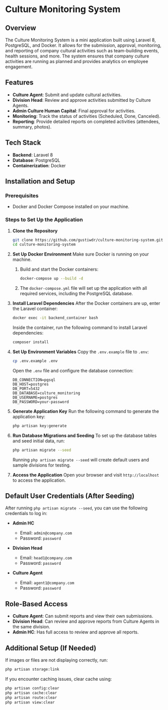 # Culture Monitoring System

## Overview

The Culture Monitoring System is a mini application built using Laravel 8, PostgreSQL, and Docker. It allows for the submission, approval, monitoring, and reporting of company cultural activities such as team-building events, health sessions, and more. The system ensures that company culture activities are running as planned and provides analytics on employee engagement.

## Features

- **Culture Agent**: Submit and update cultural activities.
- **Division Head**: Review and approve activities submitted by Culture Agents.
- **Admin Culture Human Capital**: Final approval for activities.
- **Monitoring**: Track the status of activities (Scheduled, Done, Canceled).
- **Reporting**: Provide detailed reports on completed activities (attendees, summary, photos).

## Tech Stack

- **Backend**: Laravel 8
- **Database**: PostgreSQL
- **Containerization**: Docker

## Installation and Setup

### Prerequisites

- Docker and Docker Compose installed on your machine.

### Steps to Set Up the Application

1. **Clone the Repository**

   ```bash
   git clone https://github.com/gustiwdr/culture-monitoring-system.git
   cd culture-monitoring-system
   ```

2. **Set Up Docker Environment**
   Make sure Docker is running on your machine.

   1. Build and start the Docker containers:

      ```bash
      docker-compose up --build -d
      ```

   2. The `docker-compose.yml` file will set up the application with all required services, including the PostgreSQL database.

3. **Install Laravel Dependencies**
   After the Docker containers are up, enter the Laravel container:

   ```bash
   docker exec -it backend_container bash
   ```

   Inside the container, run the following command to install Laravel dependencies:

   ```bash
   composer install
   ```

4. **Set Up Environment Variables**
   Copy the `.env.example` file to `.env`:

   ```bash
   cp .env.example .env
   ```

   Open the `.env` file and configure the database connection:

   ```env
   DB_CONNECTION=pgsql
   DB_HOST=postgres
   DB_PORT=5432
   DB_DATABASE=culture_monitoring
   DB_USERNAME=postgres
   DB_PASSWORD=your-password
   ```

5. **Generate Application Key**
   Run the following command to generate the application key:

   ```bash
   php artisan key:generate
   ```

6. **Run Database Migrations and Seeding**
   To set up the database tables and seed initial data, run:

   ```bash
   php artisan migrate --seed
   ```

   Running `php artisan migrate --seed` will create default users and sample divisions for testing.

7. **Access the Application**
   Open your browser and visit `http://localhost` to access the application.

## Default User Credentials (After Seeding)

After running `php artisan migrate --seed`, you can use the following credentials to log in:

- **Admin HC**

  - Email: `admin@company.com`
  - Password: `password`

- **Division Head**

  - Email: `head1@company.com`
  - Password: `password`

- **Culture Agent**
  - Email: `agent1@company.com`
  - Password: `password`

## Role-Based Access

- **Culture Agent**: Can submit reports and view their own submissions.
- **Division Head**: Can review and approve reports from Culture Agents in the same division.
- **Admin HC**: Has full access to review and approve all reports.

## Additional Setup (If Needed)

If images or files are not displaying correctly, run:

```bash
php artisan storage:link
```

If you encounter caching issues, clear cache using:

```bash
php artisan config:clear
php artisan cache:clear
php artisan route:clear
php artisan view:clear
```
